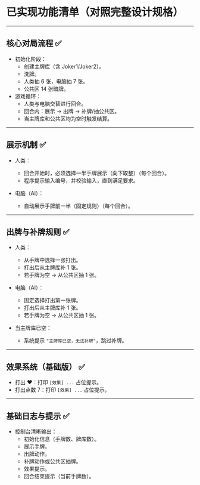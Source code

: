 # 已实现功能清单（对照完整设计规格）

---

## 核心对局流程 ✅

- 初始化阶段：
  - 创建主牌库（含 Joker1/Joker2）。
  - 洗牌。
  - 人类抽 6 张，电脑抽 7 张。
  - 公共区 14 张暗牌。
- 游戏循环：
  - 人类与电脑交替进行回合。
  - 回合内：展示 → 出牌 → 补牌/抽公共区。
  - 当主牌库和公共区均为空时触发结算。

---

## 展示机制 ✅

- 人类：  
  - 回合开始时，必须选择一半手牌展示（向下取整）（每个回合）。  
  - 程序提示输入编号，并校验输入，直到满足要求。  

- 电脑（AI）：  
  - 自动展示手牌前一半（固定规则）（每个回合）。  

---

## 出牌与补牌规则 ✅

- 人类：  
  - 从手牌中选择一张打出。  
  - 打出后从主牌库补 1 张。  
  - 若手牌为空 → 从公共区抽 1 张。  

- 电脑（AI）：  
  - 固定选择打出第一张牌。  
  - 打出后从主牌库补 1 张。  
  - 若手牌为空 → 从公共区抽 1 张。  

- 当主牌库已空：  
  - 系统提示 `"主牌库已空，无法补牌"`，跳过补牌。  

---

## 效果系统（基础版） ✅

- 打出 ♥：打印 `[效果] ...` 占位提示。  
- 打出点数 7：打印 `[效果] ...` 占位提示。  

---

## 基础日志与提示 ✅

- 控制台清晰输出：
  - 初始化信息（手牌数、牌库数）。  
  - 展示手牌。  
  - 出牌动作。  
  - 补牌动作或公共区抽牌。  
  - 效果提示。  
  - 回合结束提示（当前手牌数）。  
